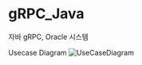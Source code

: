 # gRPC_Java
자바 gRPC, Oracle 시스템

Usecase Diagram
![UseCaseDiagram](https://github.com/taeyoungro/gRPC_Java/assets/114449452/b7847ba0-aa12-4943-bd0e-fb38b64c485f)
